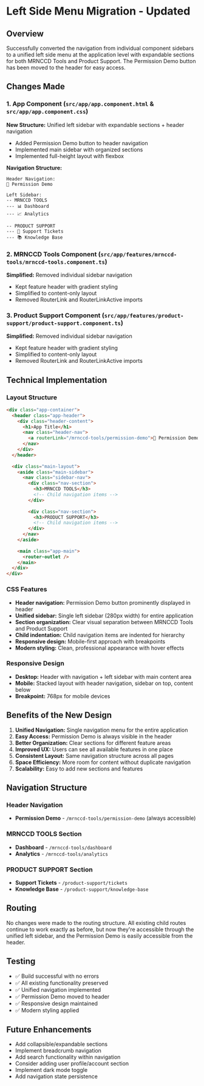# Left Side Menu Migration - Updated

## Overview
Successfully converted the navigation from individual component sidebars to a unified left side menu at the application level with expandable sections for both MRNCCD Tools and Product Support. The Permission Demo button has been moved to the header for easy access.

## Changes Made

### 1. App Component (`src/app/app.component.html` & `src/app/app.component.css`)

**New Structure:** Unified left sidebar with expandable sections + header navigation
- Added Permission Demo button to header navigation
- Implemented main sidebar with organized sections
- Implemented full-height layout with flexbox

**Navigation Structure:**
```
Header Navigation:
🔐 Permission Demo

Left Sidebar:
-- MRNCCD TOOLS
--- 📊 Dashboard
--- 📈 Analytics

-- PRODUCT SUPPORT
--- 🎫 Support Tickets
--- 📚 Knowledge Base
```

### 2. MRNCCD Tools Component (`src/app/features/mrnccd-tools/mrnccd-tools.component.ts`)

**Simplified:** Removed individual sidebar navigation
- Kept feature header with gradient styling
- Simplified to content-only layout
- Removed RouterLink and RouterLinkActive imports

### 3. Product Support Component (`src/app/features/product-support/product-support.component.ts`)

**Simplified:** Removed individual sidebar navigation
- Kept feature header with gradient styling
- Simplified to content-only layout
- Removed RouterLink and RouterLinkActive imports

## Technical Implementation

### Layout Structure
```html
<div class="app-container">
  <header class="app-header">
    <div class="header-content">
      <h1>App Title</h1>
      <nav class="header-nav">
        <a routerLink="/mrnccd-tools/permission-demo">🔐 Permission Demo</a>
      </nav>
    </div>
  </header>
  
  <div class="main-layout">
    <aside class="main-sidebar">
      <nav class="sidebar-nav">
        <div class="nav-section">
          <h3>MRNCCD TOOLS</h3>
          <!-- Child navigation items -->
        </div>
        
        <div class="nav-section">
          <h3>PRODUCT SUPPORT</h3>
          <!-- Child navigation items -->
        </div>
      </nav>
    </aside>
    
    <main class="app-main">
      <router-outlet />
    </main>
  </div>
</div>
```

### CSS Features
- **Header navigation:** Permission Demo button prominently displayed in header
- **Unified sidebar:** Single left sidebar (280px width) for entire application
- **Section organization:** Clear visual separation between MRNCCD Tools and Product Support
- **Child indentation:** Child navigation items are indented for hierarchy
- **Responsive design:** Mobile-first approach with breakpoints
- **Modern styling:** Clean, professional appearance with hover effects

### Responsive Design
- **Desktop:** Header with navigation + left sidebar with main content area
- **Mobile:** Stacked layout with header navigation, sidebar on top, content below
- **Breakpoint:** 768px for mobile devices

## Benefits of the New Design

1. **Unified Navigation:** Single navigation menu for the entire application
2. **Easy Access:** Permission Demo is always visible in the header
3. **Better Organization:** Clear sections for different feature areas
4. **Improved UX:** Users can see all available features in one place
5. **Consistent Layout:** Same navigation structure across all pages
6. **Space Efficiency:** More room for content without duplicate navigation
7. **Scalability:** Easy to add new sections and features

## Navigation Structure

### Header Navigation
- **Permission Demo** - `/mrnccd-tools/permission-demo` (always accessible)

### MRNCCD TOOLS Section
- **Dashboard** - `/mrnccd-tools/dashboard`
- **Analytics** - `/mrnccd-tools/analytics`

### PRODUCT SUPPORT Section
- **Support Tickets** - `/product-support/tickets`
- **Knowledge Base** - `/product-support/knowledge-base`

## Routing
No changes were made to the routing structure. All existing child routes continue to work exactly as before, but now they're accessible through the unified left sidebar, and the Permission Demo is easily accessible from the header.

## Testing
- ✅ Build successful with no errors
- ✅ All existing functionality preserved
- ✅ Unified navigation implemented
- ✅ Permission Demo moved to header
- ✅ Responsive design maintained
- ✅ Modern styling applied

## Future Enhancements
- Add collapsible/expandable sections
- Implement breadcrumb navigation
- Add search functionality within navigation
- Consider adding user profile/account section
- Implement dark mode toggle
- Add navigation state persistence

